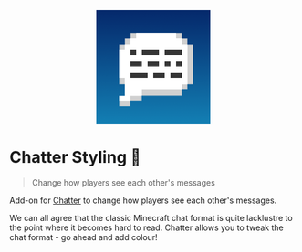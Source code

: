 <p align="center">
    <a href="https://github.com/Axieum/Chatter">
        <img src="src/main/resources/logo.png" height="200" alt="Chatter Logo">
    </a>
</p>

# Chatter Styling :art:
> Change how players see each other's messages

Add-on for [Chatter](..) to change how players see each other's messages.

We can all agree that the classic Minecraft chat format is quite lacklustre to the point where it becomes hard to read.
Chatter allows you to tweak the chat format - go ahead and add colour!
